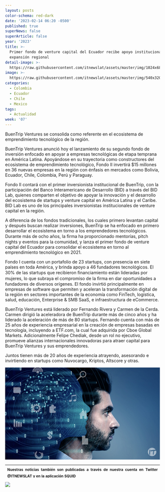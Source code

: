 ```yaml
---
layout: posts
color-schema: red-dark
date: '2023-02-14 06:20 -0500'
published: true
superNews: false
superArticle: false
year: '2023'
title: >-
  Primer fondo de venture capital del Ecuador recibe apoyo institucional para
  expansión regional
detail-image: >-
  https://raw.githubusercontent.com/itnewslat/assets/master/img/1024x680/inversion-it-g.jpg
image: >-
  https://raw.githubusercontent.com/itnewslat/assets/master/img/540x320/inversion-it-p.jpg
categories:
  - Colombia
  - Ecuador
  - Chile
  - Mexico
tags:
  - Actualidad
week: '07'
---
```

BuenTrip Ventures se consolida como referente en el ecosistema de emprendimiento tecnológico de la región.

BuenTrip Ventures anunció hoy el lanzamiento de su segundo fondo de inversión enfocado en apoyar a empresas tecnológicas de etapa temprana en América Latina. Apoyándose en su trayectoria como constructores del ecosistema de emprendimiento tecnológico, Fondo II invertirá $15 millones en 36 nuevas empresas en la región con énfasis en mercados como Bolivia, Ecuador, Chile, Colombia, Perú y Paraguay.
 
Fondo II contará con el primer inversionista institucional de BuenTrip, con la participación del Banco Interamericano de Desarrollo (BID) a través del BID Lab, quienes comparten el objetivo de apoyar la innovación y el desarrollo del ecosistema de startups y venture capital en América Latina y el Caribe. BID Lab es uno de los principales inversionistas institucionales de venture capital en la región.
 
A diferencia de los fondos tradicionales, los cuales primero levantan capital y después buscan realizar inversiones, BuenTrip se ha enfocado en primero desarrollar el ecosistema en torno a los emprendedores tecnológicos. Durante más de ocho años, la ﬁrma ha proporcionado mentorías, pitch nights y eventos para la comunidad, y lanza el primer fondo de venture capital del Ecuador para consolidar el ecosistema en torno al emprendimiento tecnológico en 2021.
 
Fondo I cuenta con un portafolio de 23 startups, con presencia en siete países en toda América, y brinda apoyo a 46 fundadores tecnológicos. El 30% de las startups que recibieron ﬁnanciamiento están lideradas por mujeres, lo que subraya el compromiso de la ﬁrma en dar oportunidades a fundadores de diversos orígenes. El fondo invirtió principalmente en empresas de software que permiten y aceleran la transformación digital de la región en sectores importantes de la economía como FinTech, logística, salud, educación, Enterprise & SMB SaaS, e infraestructura de eCommerce.
 
BuenTrip Ventures está liderado por Fernando Rivera y Carmen de la Cerda. Carmen dirigió la aceleradora de BuenTrip durante más de cinco años y ha liderado la aceleración de más de 80 startups. Fernando cuenta con más de 25 años de experiencia empresarial en la creación de empresas basadas en tecnología, incluyendo a ETF.com, la cual fue adquirida por Cboe Global Markets. Adicionalmente Felipe Chediak, desde un rol no ejecutivo, promueve alianzas internacionales innovadoras para atraer capital para BuenTrip Ventures y sus emprendedores.
 
Juntos tienen más de 20 años de experiencia atrayendo, asesorando e invirtiendo en startups como Nuvocargo, Kriptos, Altscore y otras.

![](https://raw.githubusercontent.com/itnewslat/assets/master/img/540x320/inversion-it-p.jpg)

<table style="height: 42px;" width="569">
<tbody>
<tr>
<td style="text-align: justify;"><sub><strong>Nuestras noticias también son publicadas a través de nuestra cuenta en Twitter <a href="https://twitter.com/itnewslat?lang=es">@ITNEWSLAT</a> y en la aplicación <a href="https://squidapp.co/en/">SQUID</a></strong></sub></td>
</tr>
</tbody>
</table>

<img src="https://tracker.metricool.com/c3po.jpg?hash=56f88a41e39ab42c063cc51676587a04"/>